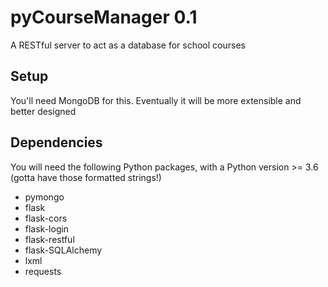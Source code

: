 # pyCourseManager 0.1
A RESTful server to act as a database for school courses

## Setup
You'll need MongoDB for this. Eventually it will be more extensible and better designed

## Dependencies
You will need the following Python packages, with a Python version >= 3.6 (gotta have those formatted strings!)
- pymongo
- flask
- flask-cors
- flask-login
- flask-restful
- flask-SQLAlchemy
- lxml
- requests
